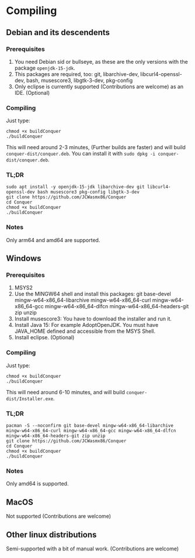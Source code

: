 # Compiling

## Debian and its descendents

### Prerequisites

1. You need Debian sid or bullseye, as these are the only versions with the package `openjdk-15-jdk`.
2. This packages are required, too: git, libarchive-dev, libcurl4-openssl-dev, bash, musescore3, libgtk-3-dev, pkg-config
3. Only eclipse is currently supported (Contributions are welcome) as an IDE. (Optional)

### Compiling

Just type:
```
chmod +x buildConquer
./buildConquer
```
This will need around 2-3 minutes, (Further builds are faster) and will build `conquer-dist/conquer.deb`.
You can install it with `sudo dpkg -i conquer-dist/conquer.deb`.

### TL;DR

```
sudo apt install -y openjdk-15-jdk libarchive-dev git libcurl4-openssl-dev bash musescore3 pkg-config libgtk-3-dev
git clone https://github.com/JCWasmx86/Conquer
cd Conquer
chmod +x buildConquer
./buildConquer
```

### Notes

Only arm64 and amd64 are supported.

## Windows

### Prerequisites

1. MSYS2
2. Use the MINGW64 shell and install this packages:
	git base-devel mingw-w64-x86_64-libarchive mingw-w64-x86_64-curl mingw-w64-x86_64-gcc mingw-w64-x86_64-dlfcn mingw-w64-x86_64-headers-git zip unzip
3. Install musescore3: You have to download the installer and run it.
4. Install Java 15: For example AdoptOpenJDK. You must have JAVA_HOME defined and accessible from the MSYS Shell.
5. Install eclipse. (Optional)

### Compiling

Just type:
```
chmod +x buildConquer
./buildConquer
```
This will need around 6-10 minutes, and will build `conquer-dist/Installer.exe`.

### TL;DR

```
pacman -S --noconfirm git base-devel mingw-w64-x86_64-libarchive mingw-w64-x86_64-curl mingw-w64-x86_64-gcc mingw-w64-x86_64-dlfcn mingw-w64-x86_64-headers-git zip unzip
git clone https://github.com/JCWasmx86/Conquer
cd Conquer
chmod +x buildConquer
./buildConquer
```

### Notes

Only amd64 is supported.

## MacOS

Not supported (Contributions are welcome)

## Other linux distributions

Semi-supported with a bit of manual work. (Contributions are welcome)
